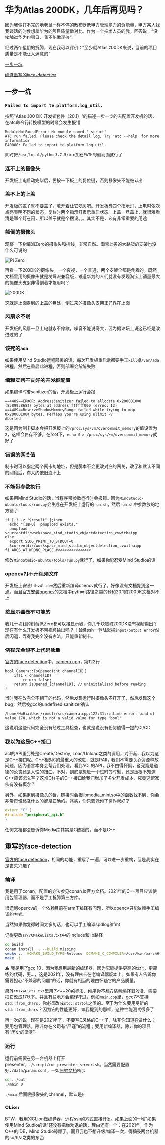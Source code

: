 # 华为Atlas 200DK，几年后再见吗？

因为我像打不完的地老鼠一样不停的散布贬低甲方管理能力的负能量，甲方某人找我谈话的时候想拿华为的项目质量做对比。作为一个技术人员的我，回答说：“没接触过华为的项目，我不能做评价“。

经过两个星期的折腾，现在我可以评价：“至少就Atlas 200DK来说，当前的项目质量是不能让人满意的“

  [一步一坑](#one)

  [编译重写的face-detection](#two)

## 一步一坑<a name="one"></a>

### `Failed to import te.platform.log_util.`

按照"Atlas 200 DK 开发者套件（20.1）"的描述一步一步的去配置开发机的话，在atc命令行转换模型的时候会发生报错

```
ModuleNotFoundError: No module named '_struct'
ATC run failed, Please check the detail log, Try 'atc --help' for more information
E40000: Failed to import te.platform.log_util.
```

此时把`/usr/local/python3.7.5/bin`加在`PATH`的最前面就行了

### 连不上的摄像头

开发板上电启动完毕后，要按一下板上的复位键，否则摄像头不能被认出

### 盖不上的上盖

开发板的盖子就不要盖了，敞开着让它吃灰吧。开发板有四个指示灯，上电时依次点亮表明不同的状态，复位时两个指示灯表示重启状态。上盖一旦盖上，就很难看清是哪个灯在闪，所以盖子就是个摆设。。。其实不是，它有非常重要的用途

### 颠倒的摄像头

观察一下树莓派Zero的摄像头和排线，非常自然。淘宝上买的大路货的支架也没什么可说的

![Pi Zero](https://github.com/mo-xiaoming/atlas200dk-face-detection-cpp/blob/main/jpgs/200dk.jpeg?raw=true)

再看一下200DK的摄像头，一个夜视，一个普通，两个支架全都是倒着的。既然文档里用的摄像头就是树莓派兼容版，难道华为的人们就没有发现淘宝上销量最大的摄像头支架非得倒着才能用吗？

![200DK](https://github.com/mo-xiaoming/atlas200dk-face-detection-cpp/blob/main/jpgs/pi.jpeg?raw=true)

这就是上面提到的上盖的用处，倒过来的摄像头支架正好靠在上面

### 风扇永不眠

开发板的风扇一旦上电就永不停歇，噪音不能说奇大，因为据论坛上说这已经是改进过的了

### 该死的`ada`

如果使用Mind Studio远程部署的话，每次开发板重启后都要手工`kill`掉`/var/ada`进程，然后在重启此进程，否则部署会统统失败

### 编程实践不友好的开发板配置

如果编译时带sanitizer的话，开发板上运行会报

```
==4489==ERROR: AddressSanitizer failed to allocate 0x200001000 (8589938688) bytes at address ffffff000 (errno: 12)
==4489==ReserveShadowMemoryRange failed while trying to map 0x200001000 bytes. Perhaps you're using ulimit -v
Aborted
```

这是因为制卡脚本会把开发板上的`/proc/sys/vm/overcommit_memory`的值设置为`2`，这样会内存不够。在root下，`echo 0 > /proc/sys/vm/overcommit_memory`就好了

### 错误的网关值

制卡时可以指定两个网卡的地址，但是脚本不会更改对应的网关，改了和默认不同的网段后，你大约依旧连不上

### 不能带参数执行

如果用Mind Studio的话，当程序带参数运行时会报错。因为`MindStudio-ubuntu/tools/run.py`会生成在开发板上运行的`run.sh`，然后`run.sh`中参数放的地方错了

```
if [ ! -z "$result" ];then
  echo "[INFO]  pmupload exists."
  pmupload $currentdir/workspace_mind_studio_objectdetection_cvwithaipp
else
  export SLOG_PRINT_TO_STDOUT=0
  $currentdir/workspace_mind_studio_objectdetection_cvwithaipp
fi ARGS_AT_WRONG_PLACE #<<<<<<<<<<<<<<<
```

修改`MindStudio-ubuntu/tools/run.py`就行了，如果你能忍受Mind Studio的话

### opencv打不开视频文件

开发板上安装`libv4l-dev`然后重新编译opencv就行了，好像没有文档提到这一点。而且[官方安装opencv](https://gitee.com/ascend/samples/tree/master/common/install_opencv)的文档中python路径之类的也和20.1的200DK文档对不上

### 接显示器是不可能的

我几十块钱的树莓派Zero都可以接显示器，你几千块钱的200DK没有视频输出？现在有什么开发板不带视频输出吗？！曾经ssh一登陆就报`input/output error`然后闪退，弄得我完全没有办法，只能重新制卡。

### 例程完全谈不上代码质量

[官方的face detection](https://gitee.com/ascend/samples/tree/master/facedetection/for_atlas200dk_1.7x.0.0_c++)中，[camera.cpp](https://gitee.com/ascend/samples/blob/master/facedetection/for_atlas200dk_1.7x.0.0_c++/facedetection/src/camera.cpp#L122)，第122行

```
bool Camera::IsOpened(int channelID){
    if(1 < channelID)
        return false;
    return isOpened_[channelID]; // uninitialized before reading
}
```

当时我在改完全不相干的代码，然后发现运行时摄像头不打开了，然后发现这个bug，然后被gcc的undefined sanitizer确认

```
/home/HwHiAiUser/romote/src/camera.cpp:122:31:runtime error: load of value 170, which is not a valid value for type 'bool'
```

这说明这些代码完全没有经过工具检查，也就是说没有任何值得一提的CI/CD

### 我以为这是C++接口

acl的API里到处是Create/Destroy, Load/Unload之类的调用，对不起，我以为这是C++接口呢。C++相对C的最重大的改进，就是RAII，我们不需要关心资源释放问题，因为语言本身会帮我们处理。看到ACL的API，我不由得怀疑，这究竟是道德的沦丧还是人性的扭曲，不对，到底是想赶一个过时的时髦，还是压根不知道C++应该怎么写？这堆C样子的C++接口给我们增加了多少开发成本，究竟这帮家伙有没有概念？

另外，如果用到摄像头的话，链接时会报libmedia_mini.so中的函数找不到，你会非常奇怪路径什么的都是正确的。其实，你只要做如下操作就好了

```cpp
extern "C" {
#include "peripheral_api.h"
}
```

任何文档都没告诉你Media库其实是C链接的，而不是C++

## 重写的face-detection <a name="two"></a>

[官方的face detection](https://gitee.com/ascend/samples/tree/master/facedetection/for_atlas200dk_1.7x.0.0_c++)，相同的功能，重写了一遍，可以进一步重构，但是我实在是丧失兴趣了

### 编译

我是用了conan，配置的方法参见conan.io官方文档。2021年的C++项目应该使用包管理器，而不是手工折腾第三方库。

很遗憾opencv的一个依赖目前在arm下编译有问题，所以opencv只能依赖手工编译的方式。

当然如果你觉得时间太多的话，也可以手工编译spdlog和fmt

记得更改`src/CMakeLists.txt`中的include和lib路径


```bash
cd build
conan install .. --build missing
cmake .. -DCMAKE_BUILD_TYPE=Release -DCMAKE_C_COMPILER=/usr/bin/aarch64-linux-gnu-gcc-10 -DCMAKE_CXX_COMPILER=/usr/bin/aarch64-linux-gnu-g++-10
make -j
```

⚠️ 我是用了gcc 10，因为我想用最新的编译器，因为它能提供更高的优化，更简练的代码，更...，这是2021年，没有理由卡在老编译器版本上。如果有人告诉你需要担心“不兼容的问题“的话，你就有相当的理由怀疑它的产品质量。

另外`CMakeLists.txt`里用了c++20的标准，如果你不想安装新编译器的话，需要把它改成17以下。并且有些地方会编译不过，例如`main.cpp`里，gcc7不支持`std::from_chars`，你必须改成`std::strtol`之类的。至于为什么要用更新的`std::from_chars`？因为它的性能更好，如我提到的那样，这种性能测试很多了

再一次的说，现在是2021年了，不要写C风格的C++了，除非你知道在做什么；要用包管理器，除非你在公司有“严谨”的流程；要用新编译器，除非你的项目有“历史的沉淀”。

### 运行

运行前需要在另一台机器上打开presenter，`./script/run_presenter_server.sh`。当然需要配置好`./data/param.conf`，一如[原始文档](https://gitee.com/ascend/samples/tree/master/facedetection/for_atlas200dk_1.7x.0.0_c++)所示

```bash
cd ../out
./main 0
```

`./main`后面跟摄像头的channel，默认是`0`

### CLion

BTW，我用的CLion做编译器，远程ssh的方式直接开发。如果上面的一堆"如果使用Mind Studio的话"还没有把你劝退的话，理由还有一个：在2021年，作为C++的IDE，Mind Studio弱爆了。而且我也不想升级/编译一次，得捣鼓两台机器的so/h/a之类的东西
